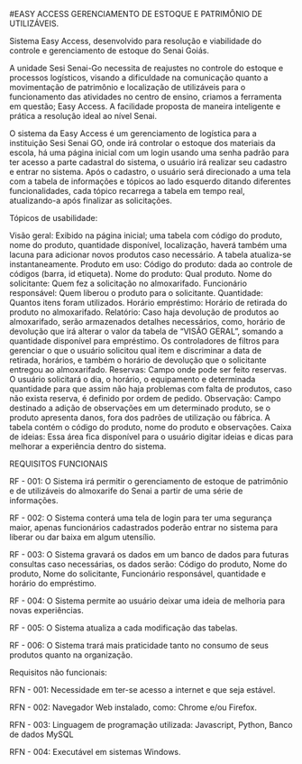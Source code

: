 #EASY ACCESS
GERENCIAMENTO DE ESTOQUE E PATRIMÔNIO DE UTILIZÁVEIS.

Sistema Easy Access, desenvolvido para resolução e viabilidade do controle e gerenciamento de estoque do Senai Goiás.

A unidade  Sesi Senai-Go necessita de reajustes no controle do estoque e processos logísticos, visando a dificuldade na comunicação quanto a movimentação de patrimônio e localização de utilizáveis para o funcionamento das atividades no centro de ensino, criamos a ferramenta em questão; Easy Access. A facilidade proposta de maneira inteligente e prática a resolução ideal ao nível Senai.

O sistema da Easy Access é um gerenciamento de logística para a instituição Sesi Senai GO, onde irá controlar o estoque dos materiais da escola, há uma página inicial com um login usando uma senha padrão para ter acesso a parte cadastral do sistema, o usuário irá realizar seu cadastro e entrar no sistema. Após o cadastro, o usuário será direcionado a uma tela com a tabela de informações e tópicos ao lado esquerdo ditando diferentes funcionalidades, cada tópico recarrega a tabela em tempo real, atualizando-a após finalizar as solicitações.

Tópicos de usabilidade: 

Visão geral: Exibido na página inicial; uma tabela com código do produto, nome do produto, quantidade disponível, localização, haverá também uma lacuna para adicionar novos produtos caso necessário. A tabela atualiza-se instantaneamente. 
Produto em uso: Código do produto: dada ao controle de códigos (barra, id etiqueta).
Nome do produto: Qual produto.
Nome do solicitante: Quem fez a solicitação no almoxarifado.
Funcionário responsável: Quem liberou o produto para o solicitante.
Quantidade: Quantos itens foram utilizados. 
Horário empréstimo: Horário de retirada do produto no almoxarifado.
	Relatório: Caso haja devolução de produtos ao almoxarifado, serão armazenados detalhes necessários, como, horário de devolução que irá alterar o valor da tabela de “VISÃO GERAL”, somando a quantidade disponível para empréstimo. Os controladores  de filtros para gerenciar o que o usuário solicitou qual item e discriminar a data de retirada, horários, e também o horário de devolução que o solicitante entregou ao almoxarifado.
	Reservas: Campo onde pode ser feito reservas. O usuário solicitará o dia, o horário, o equipamento e determinada quantidade para que assim não haja problemas com falta de produtos, caso não exista reserva, é definido por ordem de pedido.
	Observação: Campo destinado a adição de observações em um determinado produto, se o produto apresenta danos, fora dos padrões de utilização ou fábrica. A tabela contém o código do produto, nome do produto e observações.
	Caixa de ideias: Essa área fica disponível para o usuário digitar ideias e dicas para melhorar a experiência dentro do sistema. 


REQUISITOS FUNCIONAIS

RF - 001: O Sistema irá permitir o gerenciamento de estoque de patrimônio e de utilizáveis do almoxarife do Senai a partir de uma série de informações.

RF - 002: O Sistema conterá uma tela de login para ter uma segurança maior, apenas funcionários cadastrados poderão entrar no sistema para liberar ou dar baixa em algum utensílio.
 
RF - 003: O Sistema gravará os dados em um banco de dados para futuras consultas caso necessárias, os dados serão: Código 
do produto, Nome do produto, Nome do solicitante, Funcionário responsável, quantidade e horário do empréstimo.

RF - 004: O Sistema permite ao usuário deixar uma ideia de melhoria para novas experiências.

RF - 005: O Sistema atualiza a cada modificação das tabelas.

RF - 006: O Sistema trará mais praticidade  tanto no consumo de seus produtos quanto na organização.

Requisitos não funcionais:

RFN - 001: Necessidade em ter-se acesso a internet e que seja estável.

RFN - 002: Navegador Web instalado, como: Chrome e/ou Firefox.

RFN - 003: Linguagem de programação utilizada: Javascript, Python, Banco de dados MySQL

RFN - 004: Executável em sistemas Windows.



